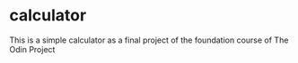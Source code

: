 # calculator

This is a simple calculator as a final project of the foundation course of The Odin Project